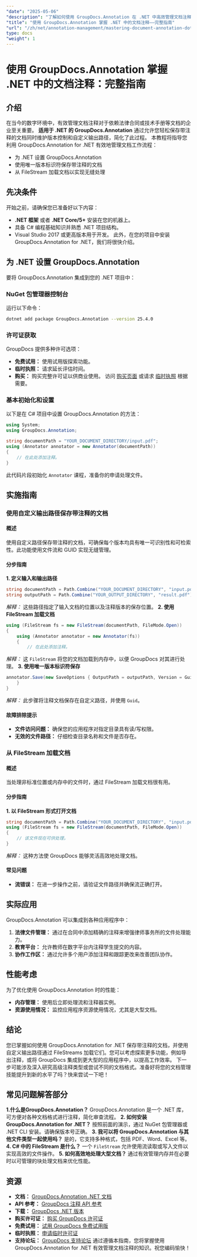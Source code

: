 ```yaml
---
"date": "2025-05-06"
"description": "了解如何使用 GroupDocs.Annotation 在 .NET 中高效管理文档注释。本指南涵盖了注释文档的设置、自定义以及保存的最佳实践。"
"title": "使用 GroupDocs.Annotation 掌握 .NET 中的文档注释——完整指南"
"url": "/zh/net/annotation-management/mastering-document-annotation-dotnet-groupdocs/"
type: docs
"weight": 1
---
```


# 使用 GroupDocs.Annotation 掌握 .NET 中的文档注释：完整指南
## 介绍
在当今的数字环境中，有效管理文档注释对于依赖法律合同或技术手册等文档的企业至关重要。 **适用于 .NET 的 GroupDocs.Annotation** 通过允许您轻松保存带注释的文档同时维护版本控制和自定义输出路径，简化了此过程。
本教程将指导您利用 GroupDocs.Annotation for .NET 有效地管理文档工作流程：
- 为 .NET 设置 GroupDocs.Annotation
- 使用唯一版本标识符保存带注释的文档
- 从 FileStream 加载文档以实现无缝处理

## 先决条件
开始之前，请确保您已准备好以下内容：
- **.NET 框架** 或者 **.NET Core/5+** 安装在您的机器上。
- 具备 C# 编程基础知识并熟悉 .NET 项目结构。
- Visual Studio 2017 或更高版本用于开发。
此外，在您的项目中安装 GroupDocs.Annotation for .NET，我们将很快介绍。

## 为 .NET 设置 GroupDocs.Annotation
要将 GroupDocs.Annotation 集成到您的 .NET 项目中：
### NuGet 包管理器控制台
运行以下命令：
```bash
dotnet add package GroupDocs.Annotation --version 25.4.0
```
### 许可证获取
GroupDocs 提供多种许可选项：
- **免费试用：** 使用试用版探索功能。
- **临时执照：** 请求延长评估时间。
- **购买：** 购买完整许可证以供商业使用。
访问 [购买页面](https://purchase.groupdocs.com/buy) 或请求 [临时执照](https://purchase.groupdocs.com/temporary-license/) 根据需要。

### 基本初始化和设置
以下是在 C# 项目中设置 GroupDocs.Annotation 的方法：
```csharp
using System;
using GroupDocs.Annotation;

string documentPath = "YOUR_DOCUMENT_DIRECTORY/input.pdf";
using (Annotator annotator = new Annotator(documentPath))
{
    // 在此处添加注释。
}
```
此代码片段初始化 `Annotator` 课程，准备你的申请处理文件。

## 实施指南
### 使用自定义输出路径保存带注释的文档
#### 概述
使用自定义路径保存带注释的文档，可确保每个版本均具有唯一可识别性和可检索性。此功能使用文件流和 GUID 实现无缝管理。
#### 分步指南
**1. 定义输入和输出路径**
```csharp
string documentPath = Path.Combine("YOUR_DOCUMENT_DIRECTORY", "input.pdf");
string outputPath = Path.Combine("YOUR_OUTPUT_DIRECTORY", "result.pdf");
```
*解释：* 这些路径指定了输入文档的位置以及注释版本的保存位置。
**2. 使用 FileStream 加载文档**
```csharp
using (FileStream fs = new FileStream(documentPath, FileMode.Open))
{
    using (Annotator annotator = new Annotator(fs))
    {
        // 在此处添加注释。
```
*解释：* 这 `FileStream` 将您的文档加载到内存中，以便 GroupDocs 对其进行处理。
**3. 使用唯一版本标识符保存**
```csharp
annotator.Save(new SaveOptions { OutputPath = outputPath, Version = Guid.NewGuid().ToString() });
    }
}
```
*解释：* 此步骤将注释文档保存在自定义路径，并使用 `Guid`。
#### 故障排除提示
- **文件访问问题：** 确保您的应用程序对指定目录具有读/写权限。
- **无效的文件路径：** 仔细检查目录名称和文件是否存在。
### 从 FileStream 加载文档
#### 概述
当处理非标准位置或内存中的文件时，通过 FileStream 加载文档很有用。
#### 分步指南
**1. 以 FileStream 形式打开文档**
```csharp
string documentPath = Path.Combine("YOUR_DOCUMENT_DIRECTORY", "input.pdf");
using (FileStream fs = new FileStream(documentPath, FileMode.Open))
{
    // 该文件现在可供处理。
}
```
*解释：* 这种方法使 GroupDocs 能够灵活高效地处理文档。
#### 常见问题
- **流错误：** 在进一步操作之前，请验证文件路径并确保流正确打开。
## 实际应用
GroupDocs.Annotation 可以集成到各种应用程序中：
1. **法律文件管理：** 通过在合同中添加精确的注释来增强律师事务所的文件处理能力。
2. **教育平台：** 允许教师在数字平台内注释学生提交的内容。
3. **协作工作区：** 通过允许多个用户添加注释和跟踪更改来改善团队协作。
## 性能考虑
为了优化使用 GroupDocs.Annotation 时的性能：
- **内存管理：** 使用后立即处理流和注释器实例。
- **资源使用情况：** 监控应用程序资源使用情况，尤其是大型文档。
## 结论
您已掌握如何使用 GroupDocs.Annotation for .NET 保存带注释的文档，并使用自定义输出路径通过 FileStreams 加载它们。您可以考虑探索更多功能，例如导出注释，或将 GroupDocs 集成到更大型的应用程序中，以提高工作效率。
下一步可能涉及深入研究高级注释类型或尝试不同的文档格式。准备好将您的文档管理技能提升到新的水平了吗？快来尝试一下吧！
## 常见问题解答部分
**1.什么是GroupDocs.Annotation？**
GroupDocs.Annotation 是一个 .NET 库，可方便对各种文档格式进行注释，简化审查流程。
**2. 如何安装 GroupDocs.Annotation for .NET？**
按照前面的演示，通过 NuGet 包管理器或 .NET CLI 安装。请确保版本号正确。
**3. 我可以将 GroupDocs.Annotation 与其他文件类型一起使用吗？**
是的，它支持多种格式，包括 PDF、Word、Excel 等。
**4. C# 中的 FileStream 是什么？**
一个 `FileStream` 允许使用流读取或写入文件以实现高效的文件操作。
**5. 如何高效地处理大型文档？**
通过有效管理内存并在必要时以可管理的块处理文档来优化性能。
## 资源
- **文档：** [GroupDocs.Annotation .NET 文档](https://docs.groupdocs.com/annotation/net/)
- **API 参考：** [GroupDocs 注释 API 参考](https://reference.groupdocs.com/annotation/net/)
- **下载：** [GroupDocs .NET 版本](https://releases.groupdocs.com/annotation/net/)
- **购买许可证：** [购买 GroupDocs 许可证](https://purchase.groupdocs.com/buy)
- **免费试用：** [试用 GroupDocs 免费试用版](https://releases.groupdocs.com/annotation/net/)
- **临时执照：** [申请临时许可证](https://purchase.groupdocs.com/temporary-license/)
- **支持论坛：** [GroupDocs 支持论坛](https://forum.groupdocs.com/c/annotation/)
通过遵循本指南，您将掌握使用 GroupDocs.Annotation for .NET 有效管理文档注释的知识。祝您编码愉快！